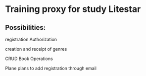 # Training proxy for study Litestar


## Possibilities:

registration
Authorization

creation and receipt of genres

CRUD Book Operations

Plane plans to add registration through email
